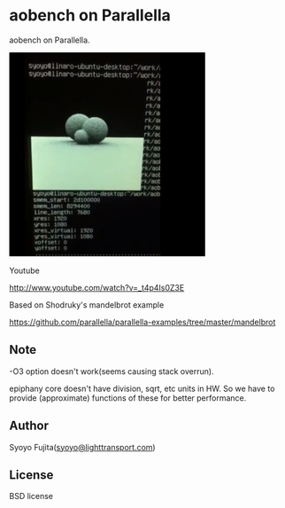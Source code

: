 # aobench on Parallella

aobench on Parallella.

![aobench](https://github.com/syoyo/aobench-parallella/blob/master/img/aobench_parallella.png?raw=true)

Youtube

http://www.youtube.com/watch?v=_t4p4Is0Z3E

Based on Shodruky's mandelbrot example

https://github.com/parallella/parallella-examples/tree/master/mandelbrot

## Note

-O3 option doesn't work(seems causing stack overrun).

epiphany core doesn't have division, sqrt, etc units in HW. So we have to provide (approximate) functions of these for better performance.

## Author

Syoyo Fujita(syoyo@lighttransport.com)

## License

BSD license
